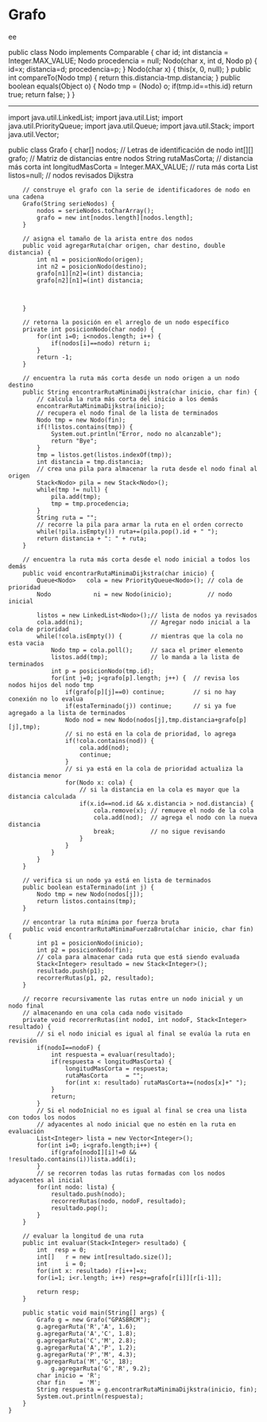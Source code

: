 # Grafo
ee

public class Nodo implements Comparable<Nodo> {
	    char id;
	    int  distancia   = Integer.MAX_VALUE;
	    Nodo procedencia = null;
	    Nodo(char x, int d, Nodo p) { id=x; distancia=d; procedencia=p; }
	    Nodo(char x) { this(x, 0, null); }
	    public int compareTo(Nodo tmp) { return this.distancia-tmp.distancia; }
	    public boolean equals(Object o) {
	        Nodo tmp = (Nodo) o;
	        if(tmp.id==this.id) return true;
	        return false;
	    }
	}
  
  
  ---------
  
import java.util.LinkedList;
import java.util.List;
import java.util.PriorityQueue;
import java.util.Queue;
import java.util.Stack;
import java.util.Vector;

public class Grafo {
	    char[]  nodos;  // Letras de identificación de nodo
	    int[][] grafo;  // Matriz de distancias entre nodos
	    String  rutaMasCorta;                           // distancia más corta
	    int     longitudMasCorta = Integer.MAX_VALUE;   // ruta más corta
	     List<Nodo>  listos=null;                        // nodos revisados Dijkstra
	 
	    // construye el grafo con la serie de identificadores de nodo en una cadena
	    Grafo(String serieNodos) {
	        nodos = serieNodos.toCharArray();
	        grafo = new int[nodos.length][nodos.length];
	    }
	 
	    // asigna el tamaño de la arista entre dos nodos
	    public void agregarRuta(char origen, char destino, double distancia) {
	        int n1 = posicionNodo(origen);
	        int n2 = posicionNodo(destino);
	        grafo[n1][n2]=(int) distancia;
	        grafo[n2][n1]=(int) distancia;
                
                
                
	    }
	 
	    // retorna la posición en el arreglo de un nodo específico
	    private int posicionNodo(char nodo) {
	        for(int i=0; i<nodos.length; i++) {
	            if(nodos[i]==nodo) return i;
	        }
	        return -1;
	    }
	     
	    // encuentra la ruta más corta desde un nodo origen a un nodo destino
	    public String encontrarRutaMinimaDijkstra(char inicio, char fin) {
	        // calcula la ruta más corta del inicio a los demás
	        encontrarRutaMinimaDijkstra(inicio);
	        // recupera el nodo final de la lista de terminados
	        Nodo tmp = new Nodo(fin);
	        if(!listos.contains(tmp)) {
	            System.out.println("Error, nodo no alcanzable");
	            return "Bye";
	        }
	        tmp = listos.get(listos.indexOf(tmp));
	        int distancia = tmp.distancia;  
	        // crea una pila para almacenar la ruta desde el nodo final al origen
	        Stack<Nodo> pila = new Stack<Nodo>();
	        while(tmp != null) {
	            pila.add(tmp);
	            tmp = tmp.procedencia;
	        }
	        String ruta = "";
	        // recorre la pila para armar la ruta en el orden correcto
	        while(!pila.isEmpty()) ruta+=(pila.pop().id + " ");
	        return distancia + ": " + ruta;
	    }
	 
	    // encuentra la ruta más corta desde el nodo inicial a todos los demás
	    public void encontrarRutaMinimaDijkstra(char inicio) {
	        Queue<Nodo>   cola = new PriorityQueue<Nodo>(); // cola de prioridad
	        Nodo            ni = new Nodo(inicio);          // nodo inicial
	         
	        listos = new LinkedList<Nodo>();// lista de nodos ya revisados
	        cola.add(ni);                   // Agregar nodo inicial a la cola de prioridad
	        while(!cola.isEmpty()) {        // mientras que la cola no esta vacia
	            Nodo tmp = cola.poll();     // saca el primer elemento
	            listos.add(tmp);            // lo manda a la lista de terminados
	            int p = posicionNodo(tmp.id);   
	            for(int j=0; j<grafo[p].length; j++) {  // revisa los nodos hijos del nodo tmp
	                if(grafo[p][j]==0) continue;        // si no hay conexión no lo evalua
	                if(estaTerminado(j)) continue;      // si ya fue agregado a la lista de terminados
	                Nodo nod = new Nodo(nodos[j],tmp.distancia+grafo[p][j],tmp);
	                // si no está en la cola de prioridad, lo agrega
	                if(!cola.contains(nod)) {
	                    cola.add(nod);
	                    continue;
	                }
	                // si ya está en la cola de prioridad actualiza la distancia menor
	                for(Nodo x: cola) {
	                    // si la distancia en la cola es mayor que la distancia calculada
	                    if(x.id==nod.id && x.distancia > nod.distancia) {
	                        cola.remove(x); // remueve el nodo de la cola
	                        cola.add(nod);  // agrega el nodo con la nueva distancia
	                        break;          // no sigue revisando
	                    }
	                }
	            }
	        }
	    }
	 
	    // verifica si un nodo ya está en lista de terminados
	    public boolean estaTerminado(int j) {
	        Nodo tmp = new Nodo(nodos[j]);
	        return listos.contains(tmp);
	    }
	 
	    // encontrar la ruta mínima por fuerza bruta
	    public void encontrarRutaMinimaFuerzaBruta(char inicio, char fin) {
	        int p1 = posicionNodo(inicio);
	        int p2 = posicionNodo(fin);
	        // cola para almacenar cada ruta que está siendo evaluada
	        Stack<Integer> resultado = new Stack<Integer>();
	        resultado.push(p1);
	        recorrerRutas(p1, p2, resultado);
	    }
	 
	    // recorre recursivamente las rutas entre un nodo inicial y un nodo final
	    // almacenando en una cola cada nodo visitado
	    private void recorrerRutas(int nodoI, int nodoF, Stack<Integer> resultado) {
	        // si el nodo inicial es igual al final se evalúa la ruta en revisión
	        if(nodoI==nodoF) {
	            int respuesta = evaluar(resultado);
	            if(respuesta < longitudMasCorta) {
	                longitudMasCorta = respuesta;
	                rutaMasCorta     = "";
	                for(int x: resultado) rutaMasCorta+=(nodos[x]+" ");
	            }
	            return;
	        }
	        // Si el nodoInicial no es igual al final se crea una lista con todos los nodos
	        // adyacentes al nodo inicial que no estén en la ruta en evaluación
	        List<Integer> lista = new Vector<Integer>();
	        for(int i=0; i<grafo.length;i++) {
	            if(grafo[nodoI][i]!=0 && !resultado.contains(i))lista.add(i);
	        }
	        // se recorren todas las rutas formadas con los nodos adyacentes al inicial
	        for(int nodo: lista) {
	            resultado.push(nodo);
	            recorrerRutas(nodo, nodoF, resultado);
	            resultado.pop();
	        }
	    }
	 
	    // evaluar la longitud de una ruta
	    public int evaluar(Stack<Integer> resultado) {
	        int  resp = 0;
	        int[]   r = new int[resultado.size()];
	        int     i = 0;
	        for(int x: resultado) r[i++]=x;
	        for(i=1; i<r.length; i++) resp+=grafo[r[i]][r[i-1]];
                
	        return resp;
	    }
	 
	    public static void main(String[] args) {
	        Grafo g = new Grafo("GPASBRCM");
	        g.agregarRuta('R','A', 1.6);
	        g.agregarRuta('A','C', 1.8);
	        g.agregarRuta('C','M', 2.8);
	        g.agregarRuta('A','P', 1.2);
	        g.agregarRuta('P','M', 4.3);
	        g.agregarRuta('M','G', 18);
                g.agregarRuta('G','R', 9.2);
	        char inicio = 'R';
	        char fin    = 'M';
	        String respuesta = g.encontrarRutaMinimaDijkstra(inicio, fin);
	        System.out.println(respuesta);
	    }
	}
